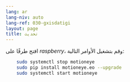 ```yaml
---
lang: ar
lang-niv: auto
lang-ref: 030-gxisdatigi
layout: page
title: تحديث
---
```


افتح طرفًا على _raspberry_، وقم بتشغيل الأوامر التالية: 

```bash
    sudo systemctl stop motioneye
    sudo pip install motioneye.eo --upgrade
    sudo systemctl start motioneye
```
